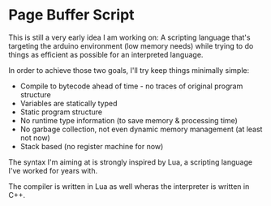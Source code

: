 # Page Buffer Script

This is still a very early idea I am working on: A scripting language that's targeting the arduino environment (low memory needs) while trying to do things as efficient as possible for an interpreted language. 

In order to achieve those two goals, I'll try keep things minimally simple:

* Compile to bytecode ahead of time - no traces of original program structure
* Variables are statically typed
* Static program structure
* No runtime type information (to save memory & processing time)
* No garbage collection, not even dynamic memory management (at least not now)
* Stack based (no register machine for now)

The syntax I'm aiming at is strongly inspired by Lua, a scripting language I've worked for years with. 

The compiler is written in Lua as well wheras the interpreter is written in C++. 

